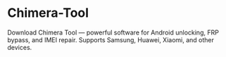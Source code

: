# Chimera-Tool
Download Chimera Tool — powerful software for Android unlocking, FRP bypass, and IMEI repair. Supports Samsung, Huawei, Xiaomi, and other devices.
